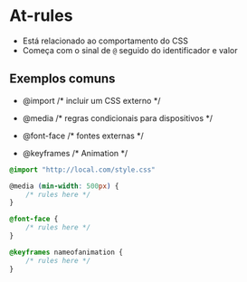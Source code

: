 # At-rules

* Está relacionado ao comportamento do CSS
* Começa com o sinal de `@` seguido do identificador e valor

## Exemplos comuns

- @import         /* incluir um CSS externo */

- @media          /* regras condicionais para dispositivos */

- @font-face      /* fontes externas */

- @keyframes      /* Animation */

```css
@import "http://local.com/style.css"

@media (min-width: 500px) {
    /* rules here */
}

@font-face {
    /* rules here */
}

@keyframes nameofanimation {
    /* rules here */
}

```